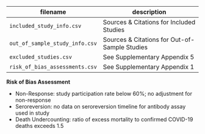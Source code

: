 | filename | description |
| --- | --- |
| `included_study_info.csv` | Sources & Citations for Included Studies |
| `out_of_sample_study_info.csv` | Sources & Citations for Out-of-Sample Studies |
| `excluded_studies.csv` |  See Supplementary Appendix 5 |
| `risk_of_bias_assessments.csv` | See Supplementary Appendix 1 |

**Risk of Bias Assessment**
  - Non-Response: study participation rate below 60%; no adjustment for non-response
  - Seroreversion: no data on seroreversion timeline for antibody assay used in study
  - Death Undercounting: ratio of excess mortality to confirmed COVID-19 deaths exceeds 1.5
